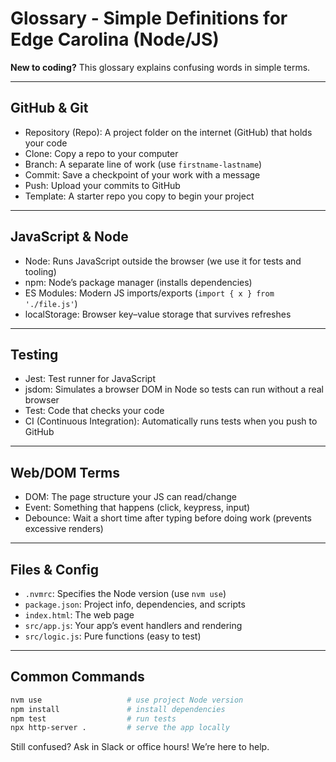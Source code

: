 # Glossary - Simple Definitions for Edge Carolina (Node/JS)

**New to coding?** This glossary explains confusing words in simple terms.

---

## GitHub & Git

- Repository (Repo): A project folder on the internet (GitHub) that holds your code
- Clone: Copy a repo to your computer
- Branch: A separate line of work (use `firstname-lastname`)
- Commit: Save a checkpoint of your work with a message
- Push: Upload your commits to GitHub
- Template: A starter repo you copy to begin your project

---

## JavaScript & Node

- Node: Runs JavaScript outside the browser (we use it for tests and tooling)
- npm: Node’s package manager (installs dependencies)
- ES Modules: Modern JS imports/exports (`import { x } from './file.js'`)
- localStorage: Browser key–value storage that survives refreshes

---

## Testing

- Jest: Test runner for JavaScript
- jsdom: Simulates a browser DOM in Node so tests can run without a real browser
- Test: Code that checks your code
- CI (Continuous Integration): Automatically runs tests when you push to GitHub

---

## Web/DOM Terms

- DOM: The page structure your JS can read/change
- Event: Something that happens (click, keypress, input)
- Debounce: Wait a short time after typing before doing work (prevents excessive renders)

---

## Files & Config

- `.nvmrc`: Specifies the Node version (use `nvm use`)
- `package.json`: Project info, dependencies, and scripts
- `index.html`: The web page
- `src/app.js`: Your app’s event handlers and rendering
- `src/logic.js`: Pure functions (easy to test)

---

## Common Commands

```bash
nvm use                   # use project Node version
npm install               # install dependencies
npm test                  # run tests
npx http-server .         # serve the app locally
```

Still confused? Ask in Slack or office hours! We’re here to help.

